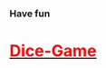<h3>Have fun</h3>
<a href="https://objectorienteddev07.github.io/Dice-Game/"><h1 style="color:red;">Dice-Game</h1></a>
